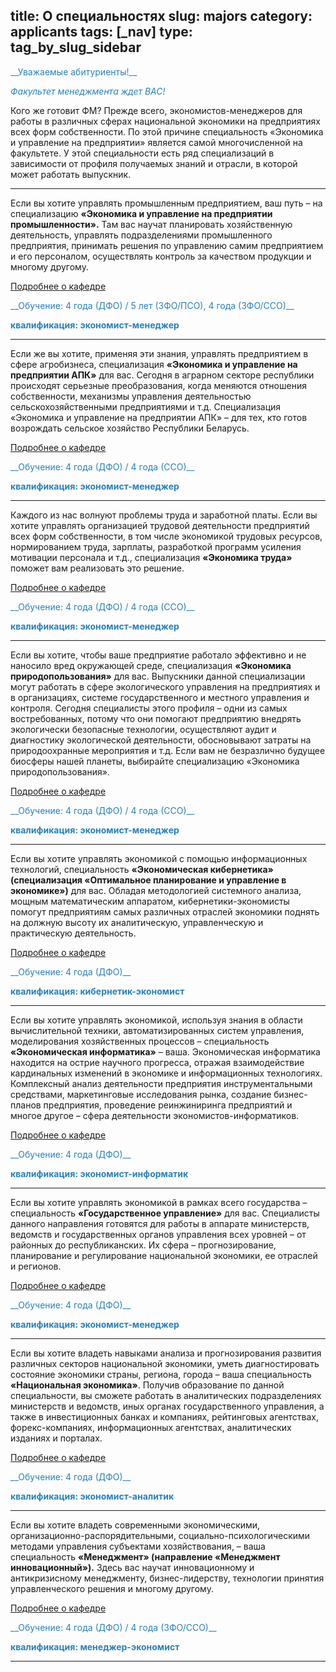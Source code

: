 title: О специальностях
slug: majors
category: applicants
tags: [_nav]
type: tag_by_slug_sidebar
---

<font color="#2980b9">
__Уважаемые абитуриенты!__

_Факультет менеджмента ждет ВАС!_
</font>

Кого же готовит ФМ? Прежде всего, экономистов-менеджеров для работы в различных сферах национальной экономики на предприятиях всех форм собственности. По этой причине специальность «Экономика и управление на предприятии» является самой многочисленной на факультете. У этой специальности есть ряд специализаций в зависимости от профиля получаемых знаний и отрасли, в которой может работать выпускник.

----------------------------------------

Если вы хотите управлять промышленным предприятием, ваш путь – на специализацию **«Экономика и управление на предприятии промышленности».** Там вас научат планировать хозяйственную деятельность, управлять подразделениями промышленного предприятия, принимать решения по управлению самим предприятием и его персоналом, осуществлять контроль за качеством продукции и многому другому.

[Подробнее о кафедре](/departments/industrial_economics/)

<font color="#2980b9">
__Обучение:  4 года (ДФО) / 5 лет (ЗФО/ПСО), 4 года (ЗФО/ССО)__

__квалификация: экономист-менеджер__
</font>

----------------------------------------

Если же вы хотите, применяя эти знания, управлять предприятием в сфере агробизнеса, специализация **«Экономика и управление на предприятии АПК»** для вас. Сегодня в аграрном секторе республики происходят серьезные преобразования, когда меняются отношения собственности, механизмы управления деятельностью сельскохозяйственными предприятиями и т.д. Специализация «Экономика и управление на предприятии АПК» – для тех, кто готов возрождать сельское хозяйство Республики Беларусь.

[Подробнее о кафедре](/departments/agricultural_economics/)

<font color="#2980b9">
__Обучение: 4 года (ДФО) / 4 года (ССО)__

__квалификация: экономист-менеджер__
</font>

----------------------------------------

Каждого из нас волнуют проблемы труда и заработной платы. Если вы хотите управлять организацией трудовой деятельности предприятий всех форм собственности, в том числе экономикой трудовых ресурсов, нормированием труда, зарплаты, разработкой программ усиления мотивации персонала и т.д., специализация **«Экономика труда»** поможет вам реализовать это решение.

[Подробнее о кафедре](/departments/organization_and_management/)

<font color="#2980b9">
__Обучение: 4 года (ДФО) / 4 года (ССО)__

__квалификация: экономист-менеджер__
</font>

----------------------------------------

Если вы хотите, чтобы ваше предприятие работало эффективно и не наносило вред окружающей среде, специализация **«Экономика природопользования»** для вас. Выпускники данной специализации могут работать в сфере экологического управления на предприятиях и в организациях, системе государственного и местного управления и контроля. Сегодня специалисты этого профиля – одни из самых востребованных, потому что они помогают предприятию внедрять экологически безопасные технологии, осуществляют аудит и диагностику экологической деятельности, обосновывают затраты на природоохранные мероприятия и т.д. Если вам не безразлично будущее биосферы нашей планеты, выбирайте специализацию «Экономика природопользования».

[Подробнее о кафедре](/departments/environmental_economics/)

<font color="#2980b9">
__Обучение: 4 года (ДФО) / 4 года (ССО)__

__квалификация: экономист-менеджер__
</font>

----------------------------------------

Если вы хотите управлять экономикой с помощью информационных технологий, специальность **«Экономическая кибернетика» (специализация «Оптимальное планирование и управление в экономике»)** для вас. Обладая методологией системного анализа, мощным математическим аппаратом, кибернетики-экономисты помогут предприятиям самых различных отраслей экономики поднять на должную высоту их аналитическую, управленческую и практическую деятельность.

[Подробнее о кафедре](/departments/economic_cybernetics/)

<font color="#2980b9">
__Обучение: 4 года (ДФО)__

__квалификация: кибернетик-экономист__
</font>

----------------------------------------

Если вы хотите управлять экономикой, используя знания в области вычислительной техники, автоматизированных систем управления, моделирования хозяйственных процессов – специальность **«Экономическая информатика»** – ваша. Экономическая информатика находится на острие научного прогресса, отражая взаимодействие кардинальных изменений в экономике и информационных технологиях. Комплексный анализ деятельности предприятия инструментальными средствами, маркетинговые исследования рынка, создание бизнес-планов предприятия, проведение реинжиниринга предприятий и многое другое – сфера деятельности экономистов-информатиков.

[Подробнее о кафедре](/departments/economic_informatics/)

<font color="#2980b9">
__Обучение: 4 года (ДФО)__

__квалификация: экономист-информатик__
</font>

----------------------------------------

Если вы хотите управлять экономикой в рамках всего государства – специальность **«Государственное управление»** для вас. Специалисты данного направления готовятся для работы в аппарате министерств, ведомств и государственных органов управления всех уровней – от районных до республиканских. Их сфера – прогнозирование, планирование и регулирование национальной экономики, ее отраслей и регионов.

[Подробнее о кафедре](/departments/national_economy/)

<font color="#2980b9">
__Обучение: 4 года (ДФО)__

__квалификация: экономист-менеджер__
</font>

----------------------------------------

Если вы хотите владеть навыками анализа и прогнозирования развития различных секторов национальной экономики, уметь диагностировать состояние экономики страны, региона, города – ваша специальность **«Национальная экономика»**. Получив образование по данной специальности, вы сможете работать в аналитических подразделениях министерств и ведомств, иных органах государственного управления, а также в инвестиционных банках и компаниях, рейтинговых агентствах, форекс-компаниях, информационных агентствах, аналитических изданиях и порталах.

[Подробнее о кафедре](/departments/national_economy/)

<font color="#2980b9">
__Обучение: 4 года (ДФО)__

__квалификация: экономист-аналитик__
</font>

----------------------------------------

Если вы хотите владеть современными экономическими, организационно-распорядительными, социально-психологическими методами управления субъектами хозяйствования, – ваша специальность **«Менеджмент» (направление «Менеджмент инновационный»).** Здесь вас научат инновационному и антикризисному менеджменту, бизнес-лидерству, технологии принятия управленческого решения и многому другому.

[Подробнее о кафедре](/departments/organization_and_management/)

<font color="#2980b9">
__Обучение: 4 года (ДФО) / 4 года (ЗФО/ССО)__

__квалификация: менеджер-экономист__
</font>

----------------------------------------
